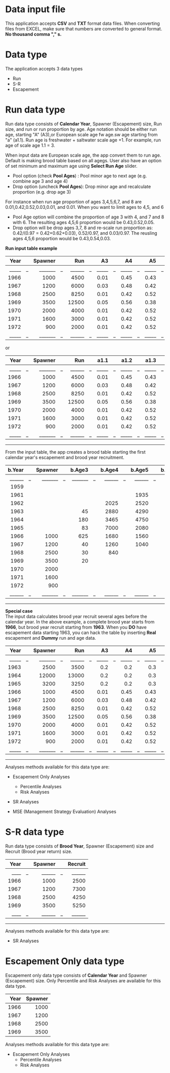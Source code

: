
# Data input file

This application accepts **CSV** and **TXT** format data files.  When converting files from EXCEL, make sure that numbers are converted to general format.  **No thousand comma "," s.**


# Data type

The application accepts 3 data types
* Run
* S-R
* Escapement

# Run data type 

Run data type consists of **Calendar Year**, Spawner (Escapement) size, Run size, and run or run proportion by age.  Age notation should be either run age, starting "A" (A3),or European scale age fw age.sw age starting from "a" (a1.1).  Run age is freshwater + saltwater scale age +1.  For example, run age of scale age 1.1 = 3. 

When input data are European scale age, the app convert them to run age.  
Default is making brood table based on all agegs.  User also have an option of set minimum and maximum age using **Select Run Age** slider.

* Pool option (check **Pool Ages**) : Pool  minor age to next age (e.g. combine age 3 and age 4)  
* Drop option (uncheck **Pool Ages**): Drop minor age and recalculate proportion (e.g. drop age 3)  

For instance when run age proportion of ages 3,4,5,6,7, and 8 are 0.01,0.42,0.52,0.03,0.01, and 0.01. 
When you want to limit ages to 4,5, and 6

* Pool Age option will combine the proportion of age 3 with 4, and 7 and 8 with 6.  The resulting ages 4,5,6 proportion would be 0.43,0.52,0.05.  
* Drop option will be drop ages 3,7, 8 and re-scale run proportion as: 0.42/(0.97 = 0.42+0.62+0.03), 0.52/0.97, and 0.03/0.97.  The reusling ages 4,5,6 proportion would be 0.43,0.54,0.03.


**Run input table example** 

| Year | |  Spawner| | Run    | | A3  | |  A4 | | A5  | | A6  | 
|-------:|---:|-------:|---:|-------:|---:|-------:|---:|-------:|---:|-------:|---:|-------:|
|_____|_|_______|_|______|_|_____|_|_____|_|_____|_|_____|
|1966  | |1000   | |4500  | | 0.01 | | 0.45 | | 0.43 | |  0.06  |
|1967  | |1200   | |6000  | | 0.03 | | 0.48 | | 0.42 | |  0.07  |
|1968  | |2500   | |8250  | | 0.01 | | 0.42 | | 0.52 | |  0.06  |
|1969  | |3500   | |12500 | | 0.05 | | 0.56 | | 0.38 | |  0.01  |
|1970  | |2000   | |4000  | | 0.01 | |	0.42 | | 0.52 | |	 0.06  |
|1971  | |1600   | |3000  | | 0.01 | |	0.42 | | 0.52 | |  0.06  |
|1972  | |900    | |2000  | | 0.01 | |	0.42 | | 0.52 | |  0.06  |
|_____|_|_______|_|______|_|_____|_|_____|_|_____|_|_____|
  
or 


| Year | |  Spawner| | Run    | | a1.1  | |  a1.2 | | a1.3  | | a1.4  | 
|-------:|---:|-------:|---:|-------:|---:|-------:|---:|-------:|---:|-------:|---:|-------:|
|_____|_|_______|_|______|_|_____|_|_____|_|_____|_|_____|
|1966  | |1000   | |4500  | | 0.01 | | 0.45 | | 0.43 | |  0.06  |
|1967  | |1200   | |6000  | | 0.03 | | 0.48 | | 0.42 | |  0.07  |
|1968  | |2500   | |8250  | | 0.01 | | 0.42 | | 0.52 | |  0.06  |
|1969  | |3500   | |12500 | | 0.05 | | 0.56 | | 0.38 | |  0.01  |
|1970  | |2000   | |4000  | | 0.01 | |	0.42 | | 0.52 | |	 0.06  |
|1971  | |1600   | |3000  | | 0.01 | |	0.42 | | 0.52 | |  0.06  |
|1972  | |900    | |2000  | | 0.01 | |	0.42 | | 0.52 | |  0.06  |
|_____|_|_______|_|______|_|_____|_|_____|_|_____|_|_____|

---

From the input table, the app creates a brood table starting the first calendar year's escapement and brood year recruitment.


| b.Year | |Spawner| |b.Age3 | |b.Age4 | |b.Age5 | |b.Age6 | |Recruit| 
|-------:|---:|-------:|---:|-------:|---:|-------:|---:|-------:|---:|-------:|---:|-------:|
|______|_|_______|_|_______|_|______|_|______|_|______|_|______|
| 1959| |       | |     | |     | |     | | 270| |        |
| 1961| |       | |     | |     | | 1935| | 420| |        |
| 1962| |       | |     | | 2025| | 2520| | 495| |        |
| 1963| |       | | 45  | | 2880| | 4290| | 125| | 7340   |
| 1964| |       | | 180 | | 3465| | 4750| | 240| | 8615   |
| 1965| |       | | 83  | | 7000| | 2080| | 180| | 9343   |
| 1966| | 1000  | | 625 | | 1680| | 1560| | 120| | 3985   |
| 1967| | 1200  | | 40  | | 1260| | 1040| |    | |        |
| 1968| | 2500  | | 30  | | 840 | |     | |    | |        |
| 1969| | 3500  | | 20  | |     | |     | |    | |        |
| 1970| | 2000  | |	    | |     | |	    | |    | |	      |
| 1971| | 1600  | |	    | |     | |	    | |    | |        |
| 1972| |  900  | |	    | |     | |	    |	|    | |        |
|______|_|_______|_|_______|_|______|_|______|_|______|_|______|
---

**Special case**  
The input data calculates brood year recruit several ages before the calendar year.  In the above example, a complete brood year starts from **1966**, but brood year recruit starting from **1963**.  When you **DO** have escapement data starting 1963, you can hack the table by inserting  **Real** escapement and **Dummy** run and age data. 

| Year | |  Spawner| | Run    | | A3  | |  A4 | | A5  | | A6  | 
|-------:|---:|-------:|---:|-------:|---:|-------:|---:|-------:|---:|-------:|---:|-------:|
|_____|_|_______|_|______|_|_____|_|_____|_|_____|_|_____|
| 1963 | | 2500  || 3500 | | 0.2  | | 0.2  | | 0.3  | |  0.3   |
| 1964|  | 12000| | 13000 || 0.2  | | 0.2 |  | 0.3 |  |  0.3  |
| 1965 | | 3200  || 3250  || 0.2  | | 0.2  | | 0.3|   |  0.3   |
| 1966|  | 1000 | | 4500  || 0.01 | | 0.45|  | 0.43|  |  0.06  |
| 1967 | | 1200  || 6000|  | 0.03 | | 0.48 | | 0.42 | |  0.07  |
| 1968|  | 2500 | | 8250 | | 0.01 | | 0.42|  | 0.52|  |  0.06  |
| 1969 | | 3500|  | 12500| | 0.05 | | 0.56 | | 0.38|  |  0.01  |
| 1970  || 2000 | |	4000  || 0.01 | |	0.42|	 | 0.52|  |	 0.06  |
| 1971  || 1600 | |	3000  || 0.01  ||	0.42 | | 0.52|  |  0.06  |
| 1972  ||  900  ||	2000  || 0.01|  |	0.42| | 0.52|  |  0.06  |
|_____|_|_______|_|______|_|_____|_|_____|_|_____|_|_____|

---
Analyses methods available for this data type are: 
* Escapement Only Analyses 
  * Percentile Analyses 
  * Risk Analyses 
  
* SR Analyses 
* MSE (Management Strategy Evaluation) Analyses 


# S-R data type 

Run data type consists of **Brood  Year**, Spawner (Escapement) size and  Recruit (Brood year return) size.    


| Year  | | Spawner|| Recruit| 
|-------:|---:|-------:|---:|-------:|
|____|_|______|_|______|
| 1966 |  | 1000|   | 2500   |
| 1967|   | 1200|   | 7300   |
| 1968 |  | 2500 |  | 4250   |
| 1969|   | 3500|   | 5250   |
|____|_|______|_|______|
---
Analyses methods available for this data type are: 
* SR Analyses 


# Escapement Only data type 

Escapement only data type consists of **Calendar Year** and Spawner (Escapement) size. Only Percentile and Risk Analyses are available for this data type.    

| Year   | Spawner| 
|-------:|-------:|
| 1966   | 1000   |
| 1967   | 1200   |
| 1968   | 2500   |
| 1969   | 3500   | 

Analyses methods available for this data type are: 
* Escapement Only Analyses 
  * Percentile Analyses 
  * Risk Analyses 